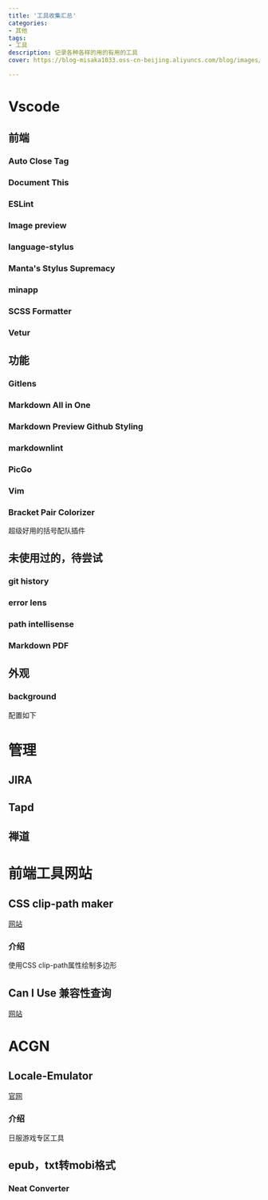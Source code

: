 ```yaml
---
title: '工具收集汇总'
categories:
- 其他
tags: 
- 工具
description: 记录各种各样的用的有用的工具
cover: https://blog-misaka1033.oss-cn-beijing.aliyuncs.com/blog/images/1599308368197.webp

---
```

# Vscode
## 前端
### Auto Close Tag
### Document This
### ESLint
### Image preview
### language-stylus
### Manta's Stylus Supremacy
### minapp
### SCSS Formatter
### Vetur

## 功能
### Gitlens
### Markdown All in One
### Markdown Preview Github Styling
### markdownlint
### PicGo
### Vim
### Bracket Pair Colorizer
超级好用的括号配队插件

## 未使用过的，待尝试
### git history
### error lens
### path intellisense
### Markdown PDF



## 外观
### background
配置如下

# 管理

## JIRA

## Tapd

## 禅道

# 前端工具网站

## CSS clip-path maker

[网站](https://bennettfeely.com/clippy/)

### 介绍

使用CSS clip-path属性绘制多边形

## Can I Use 兼容性查询

[网站](https://caniuse.com/)


# ACGN

## Locale-Emulator

[官网](https://pooi.moe/Locale-Emulator/) 

### 介绍

日服游戏专区工具

## epub，txt转mobi格式

### Neat Converter 